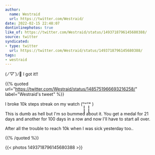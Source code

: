 ```yaml
---
author:
  name: Westraid
  url: https://twitter.com/Westraid/
date: 2022-02-15 22:48:07
dontinlinephotos: true
like_of: https://twitter.com/Westraid/status/1493718796145680388/
source: twitter
syndicated:
- type: twitter
  url: https://twitter.com/Westraid/status/1493718796145680388/
tags:
- westraid
---
```


(*ﾉ´▽`*)ﾉ🎉 I got it!!  

{{% quoted url="https://twitter.com/Westraid/status/1485751966693216258/" label="Westraid's tweet" %}}

I broke 10k steps streak on my watch (°̥̥̥̥̥̥̥̥꒳°̥̥̥̥̥̥̥̥* )

This is dumb as hell but I'm so bummed about it. You get a medal for 21 days and another for 100 days in a row and now I'll have to start all over.



After all the trouble to reach 10k when I was sick yesterday too..

{{% /quoted %}}

{{< photos 1493718796145680388 >}}